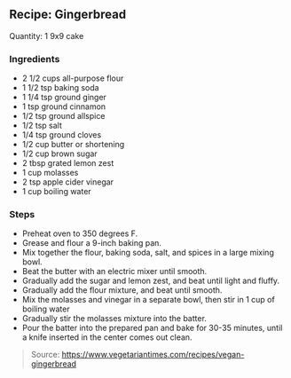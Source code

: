 ## Recipe: Gingerbread
Quantity: 1 9x9 cake  

### Ingredients
 - 2 1/2 cups all-purpose flour
 - 1 1/2 tsp baking soda
 - 1 1/4 tsp ground ginger
 - 1 tsp ground cinnamon
 - 1/2 tsp ground allspice
 - 1/2 tsp salt
 - 1/4 tsp ground cloves
 - 1/2 cup butter or shortening
 - 1/2 cup brown sugar
 - 2 tbsp grated lemon zest
 - 1 cup molasses
 - 2 tsp apple cider vinegar
 - 1 cup boiling water

### Steps
 - Preheat oven to 350 degrees F.
 - Grease and flour a 9-inch baking pan.
 - Mix together the flour, baking soda, salt, and spices in a large mixing bowl.
 - Beat the butter with an electric mixer until smooth.
 - Gradually add the sugar and lemon zest, and beat until light and fluffy.
 - Gradually add the flour mixture, and beat until smooth.
 - Mix the molasses and vinegar in a separate bowl, then stir in 1 cup of boiling water
 - Gradually stir the molasses mixture into the batter.
 - Pour the batter into the prepared pan and bake for 30-35 minutes, until a knife inserted in the center comes out clean.

> Source: https://www.vegetariantimes.com/recipes/vegan-gingerbread
